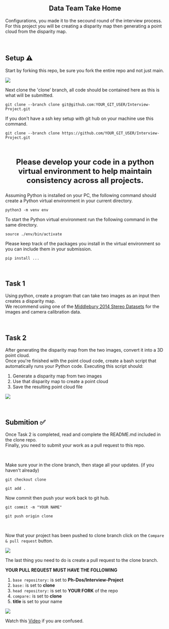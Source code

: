 <p align="center">
  <h2 align="center">Data Team Take Home</h2>
</p>
<p>
Configurations, you made it to the secound round of the interview process. For this project you will be creating a disparity map then generating a point cloud from the disparity map.
<br>
<br>
<br>
</p>

## Setup ⚠️

Start by forking this repo, be sure you fork the entire repo and not just main.

<image src="screenshot02.png">

<br>

Next clone the 'clone' branch, all code should be contained here as this is what will be submitted.

```
git clone --branch clone git@github.com:YOUR_GIT_USER/Interview-Project.git
```

If you don't have a ssh key setup with git hub on your machine use this command.

```
git clone --branch clone https://github.com/YOUR_GIT_USER/Interview-Project.git
```

<br>

<p align="center" style="font-size: 24px;"><strong>Please develop your code in a python virtual environment to help maintain consistency across all projects.</strong><br></p>
Assuming Python is installed on your PC, the following command should create a Python virtual environment in your current directory.

```
python3 -m venv env
```

To start the Python virtual environment run the following command in the same directory.

```
source ./env/bin/activate
```

Please keep track of the packages you install in the virtual environment so you can include them in your submission.

```
pip install ...
```

<br>

## Task 1

Using python, create a program that can take two images as an input then creates a disparity map. <br>
We recommend using one of the [Middlebury 2014 Stereo Datasets](https://vision.middlebury.edu/stereo/data/scenes2014/) for the images and camera calibration data.

<br>

## Task 2 

After generating the disparity map from the two images, convert it into a 3D point cloud. <br>
Once you're finished with the point cloud code, create a bash script that automatically runs your Python code. Executing this script should:
  1. Generate a disparity map from two images
  2. Use that disparity map to create a point cloud
  3. Save the resulting point cloud file

<a href="https://asciinema.org/a/Bsi8wNmPKFnsUkxOD90YPHVdv" target="_blank"><img src="https://asciinema.org/a/Bsi8wNmPKFnsUkxOD90YPHVdv.svg" /></a>

<br>

## Submition ✅

Once Task 2 is completed, read and complete the README.md included in the clone repo. <br>
Finally, you need to submit your work as a pull request to this repo.

<br>

Make sure your in the clone branch, then stage all your updates. (if you haven't already)
```
git checkout clone
```
```
git add .
```
Now commit then push your work back to git hub.
```
git commit -m "YOUR NAME"
```
```
git push origin clone
```

<br>

Now that your project has been pushed to clone branch click on the `Compare & pull request` button.

<image src="screenshot04.png">

The last thing you need to do is create a pull request to the clone branch. <br>

**YOUR PULL REQUEST MUST HAVE THE FOLLOWING**

  1. `base repository:` is set to **Ph-Dos/Interview-Project**
  2. `base:` is set to **clone**
  3. `head repository:` is set to **YOUR FORK** of the repo
  4. `compare:` is set to **clone**
  5. **title** is set to your name

<image src="screenshot05.png">

Watch this [Video](https://www.youtube.com/watch?v=jRLGobWwA3Y) if you are confused.
